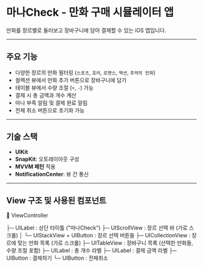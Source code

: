 # 마나Check - 만화 구매 시뮬레이터 앱

만화를 장르별로 둘러보고 장바구니에 담아 결제할 수 있는 iOS 앱입니다.  

---

## 주요 기능

- 다양한 장르의 만화 필터링 (`스포츠`, `호러`, `로맨스`, `액션`, `추억의 만화`)
- 컬렉션 뷰에서 만화 추가 버튼으로 장바구니에 담기
- 테이블 뷰에서 수량 조절 (`+`, `-`) 가능
- 결제 시 총 금액과 개수 계산
- 마나 부족 알림 및 결제 완료 알림
- 전체 취소 버튼으로 초기화 가능

---

## 기술 스택

- **UIKit**
- **SnapKit**: 오토레이아웃 구성
- **MVVM 패턴** 적용
- **NotificationCenter**: 뷰 간 통신

---
## View 구조 및 사용된 컴포넌트

📱 ViewController

├─ UILabel        : 상단 타이틀 ("마나Check")
├─ UIScrollView   : 장르 선택 바 (가로 스크롤)
│   └─ UIStackView + UIButton : 장르 선택 버튼들
├─ UICollectionView : 장르에 맞는 만화 목록 (가로 스크롤)
├─ UITableView     : 장바구니 목록 (선택한 만화들, 수량 조절 포함)
├─ UILabel        : 총 개수 라벨
├─ UILabel        : 결제 금액 라벨
├─ UIButton        : 결제하기
└─ UIButton        : 전체취소
